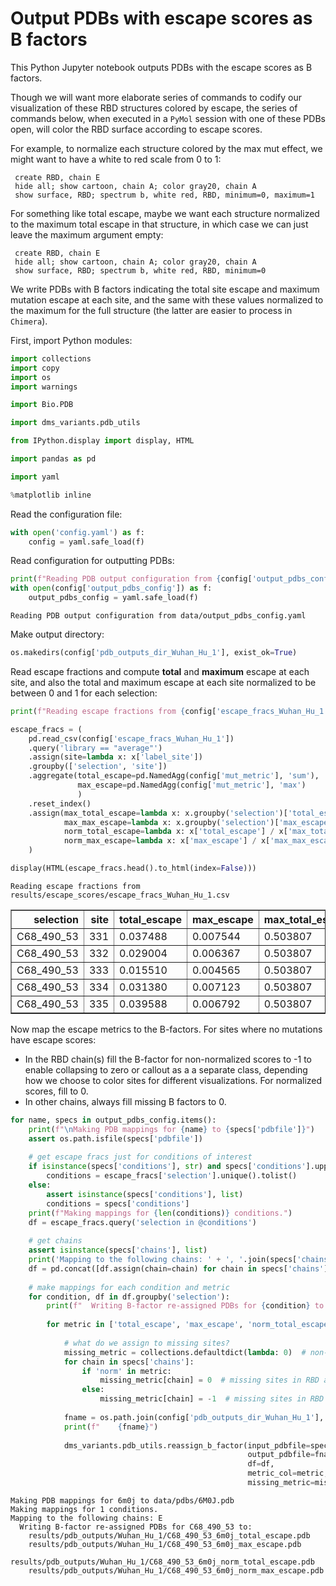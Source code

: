 # Output PDBs with escape scores as B factors
This Python Jupyter notebook outputs PDBs with the escape scores as B factors.

Though we will want more elaborate series of commands to codify our visualization of these RBD structures colored by escape, the series of commands below, when executed in a `PyMol` session with one of these PDBs open, will color the RBD surface according to escape scores.

For example, to normalize each structure colored by the max mut effect, we might want to have a white to red scale from 0 to 1:

     create RBD, chain E
     hide all; show cartoon, chain A; color gray20, chain A
     show surface, RBD; spectrum b, white red, RBD, minimum=0, maximum=1
     
For something like total escape, maybe we want each structure normalized to the maximum total escape in that structure, in which case we can just leave the maximum argument empty:

     create RBD, chain E
     hide all; show cartoon, chain A; color gray20, chain A
     show surface, RBD; spectrum b, white red, RBD, minimum=0
     
We write PDBs with B factors indicating the total site escape and maximum mutation escape at each site, and the same with these values normalized to the maximum for the full structure (the latter are easier to process in `Chimera`).

First, import Python modules:


```python
import collections
import copy
import os
import warnings

import Bio.PDB

import dms_variants.pdb_utils

from IPython.display import display, HTML

import pandas as pd

import yaml

%matplotlib inline
```

Read the configuration file:


```python
with open('config.yaml') as f:
    config = yaml.safe_load(f)
```

Read configuration for outputting PDBs:


```python
print(f"Reading PDB output configuration from {config['output_pdbs_config']}")
with open(config['output_pdbs_config']) as f:
    output_pdbs_config = yaml.safe_load(f)
```

    Reading PDB output configuration from data/output_pdbs_config.yaml


Make output directory:


```python
os.makedirs(config['pdb_outputs_dir_Wuhan_Hu_1'], exist_ok=True)
```

Read escape fractions and compute **total** and **maximum** escape at each site, and also the total and maximum escape at each site normalized to be between 0 and 1 for each selection:


```python
print(f"Reading escape fractions from {config['escape_fracs_Wuhan_Hu_1']}")

escape_fracs = (
    pd.read_csv(config['escape_fracs_Wuhan_Hu_1'])
    .query('library == "average"')
    .assign(site=lambda x: x['label_site'])
    .groupby(['selection', 'site'])
    .aggregate(total_escape=pd.NamedAgg(config['mut_metric'], 'sum'),
               max_escape=pd.NamedAgg(config['mut_metric'], 'max')
               )
    .reset_index()
    .assign(max_total_escape=lambda x: x.groupby('selection')['total_escape'].transform('max'),
            max_max_escape=lambda x: x.groupby('selection')['max_escape'].transform('max'),
            norm_total_escape=lambda x: x['total_escape'] / x['max_total_escape'],
            norm_max_escape=lambda x: x['max_escape'] / x['max_max_escape'])
    )

display(HTML(escape_fracs.head().to_html(index=False)))
```

    Reading escape fractions from results/escape_scores/escape_fracs_Wuhan_Hu_1.csv



<table border="1" class="dataframe">
  <thead>
    <tr style="text-align: right;">
      <th>selection</th>
      <th>site</th>
      <th>total_escape</th>
      <th>max_escape</th>
      <th>max_total_escape</th>
      <th>max_max_escape</th>
      <th>norm_total_escape</th>
      <th>norm_max_escape</th>
    </tr>
  </thead>
  <tbody>
    <tr>
      <td>C68_490_53</td>
      <td>331</td>
      <td>0.037488</td>
      <td>0.007544</td>
      <td>0.503807</td>
      <td>0.3743</td>
      <td>0.074409</td>
      <td>0.020155</td>
    </tr>
    <tr>
      <td>C68_490_53</td>
      <td>332</td>
      <td>0.029004</td>
      <td>0.006367</td>
      <td>0.503807</td>
      <td>0.3743</td>
      <td>0.057570</td>
      <td>0.017010</td>
    </tr>
    <tr>
      <td>C68_490_53</td>
      <td>333</td>
      <td>0.015510</td>
      <td>0.004565</td>
      <td>0.503807</td>
      <td>0.3743</td>
      <td>0.030786</td>
      <td>0.012196</td>
    </tr>
    <tr>
      <td>C68_490_53</td>
      <td>334</td>
      <td>0.031380</td>
      <td>0.007123</td>
      <td>0.503807</td>
      <td>0.3743</td>
      <td>0.062285</td>
      <td>0.019030</td>
    </tr>
    <tr>
      <td>C68_490_53</td>
      <td>335</td>
      <td>0.039588</td>
      <td>0.006792</td>
      <td>0.503807</td>
      <td>0.3743</td>
      <td>0.078578</td>
      <td>0.018146</td>
    </tr>
  </tbody>
</table>


Now map the escape metrics to the B-factors.
For sites where no mutations have escape scores:
 - In the RBD chain(s) fill the B-factor for non-normalized scores to -1 to enable collapsing to zero or callout as a a separate class, depending how we choose to color sites for different visualizations. For normalized scores, fill to 0.
 - In other chains, always fill missing B factors to 0.  


```python
for name, specs in output_pdbs_config.items():
    print(f"\nMaking PDB mappings for {name} to {specs['pdbfile']}")
    assert os.path.isfile(specs['pdbfile'])
    
    # get escape fracs just for conditions of interest
    if isinstance(specs['conditions'], str) and specs['conditions'].upper() == 'ALL':
        conditions = escape_fracs['selection'].unique().tolist()
    else:
        assert isinstance(specs['conditions'], list)
        conditions = specs['conditions']
    print(f"Making mappings for {len(conditions)} conditions.")
    df = escape_fracs.query('selection in @conditions')
    
    # get chains
    assert isinstance(specs['chains'], list)
    print('Mapping to the following chains: ' + ', '.join(specs['chains']))
    df = pd.concat([df.assign(chain=chain) for chain in specs['chains']], ignore_index=True)
    
    # make mappings for each condition and metric
    for condition, df in df.groupby('selection'):
        print(f"  Writing B-factor re-assigned PDBs for {condition} to:")
    
        for metric in ['total_escape', 'max_escape', 'norm_total_escape', 'norm_max_escape']:
        
            # what do we assign to missing sites?
            missing_metric = collections.defaultdict(lambda: 0)  # non-RBD chains always fill to zero
            for chain in specs['chains']:
                if 'norm' in metric:
                    missing_metric[chain] = 0  # missing sites in RBD are 0 for normalized metric PDBs
                else:
                    missing_metric[chain] = -1  # missing sites in RBD are -1 for non-normalized metric PDBs
        
            fname = os.path.join(config['pdb_outputs_dir_Wuhan_Hu_1'], f"{condition}_{name}_{metric}.pdb")
            print(f"    {fname}")
            
            dms_variants.pdb_utils.reassign_b_factor(input_pdbfile=specs['pdbfile'],
                                                     output_pdbfile=fname,
                                                     df=df,
                                                     metric_col=metric,
                                                     missing_metric=missing_metric)
```

    
    Making PDB mappings for 6m0j to data/pdbs/6M0J.pdb
    Making mappings for 1 conditions.
    Mapping to the following chains: E
      Writing B-factor re-assigned PDBs for C68_490_53 to:
        results/pdb_outputs/Wuhan_Hu_1/C68_490_53_6m0j_total_escape.pdb
        results/pdb_outputs/Wuhan_Hu_1/C68_490_53_6m0j_max_escape.pdb
        results/pdb_outputs/Wuhan_Hu_1/C68_490_53_6m0j_norm_total_escape.pdb
        results/pdb_outputs/Wuhan_Hu_1/C68_490_53_6m0j_norm_max_escape.pdb



```python

```

